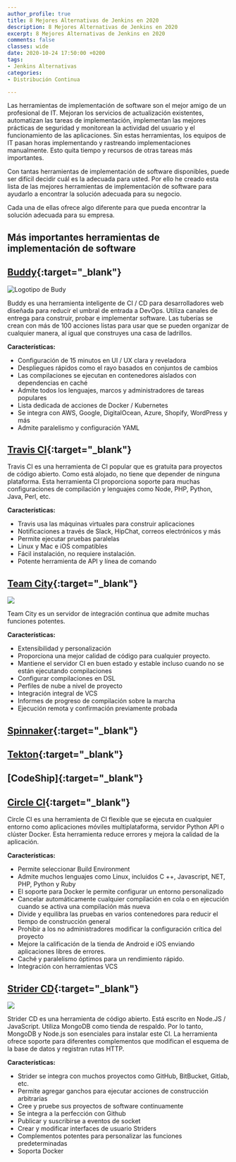 ```yaml
---
author_profile: true
title: 8 Mejores Alternativas de Jenkins en 2020
description: 8 Mejores Alternativas de Jenkins en 2020
excerpt: 8 Mejores Alternativas de Jenkins en 2020
comments: false
classes: wide
date: 2020-10-24 17:50:00 +0200
tags:
- Jenkins Alternativas
categories:
- Distribución Continua

---
```


Las herramientas de implementaci&oacute;n de software son el mejor amigo de un profesional de IT. Mejoran los servicios de actualizaci&oacute;n existentes, automatizan las tareas de implementaci&oacute;n, implementan las mejores pr&aacute;cticas de seguridad y monitorean la actividad del usuario y el funcionamiento de las aplicaciones. Sin estas herramientas, los equipos de IT pasan horas implementando y rastreando implementaciones manualmente. Esto quita tiempo y recursos de otras tareas m&aacute;s importantes.

Con tantas herramientas de implementaci&oacute;n de software disponibles, puede ser dif&iacute;cil decidir cu&aacute;l es la adecuada para usted. Por ello he creado esta lista de las mejores herramientas de implementaci&oacute;n de software para ayudarlo a encontrar la soluci&oacute;n adecuada para su negocio.

Cada una de ellas ofrece algo diferente para que pueda encontrar la soluci&oacute;n adecuada para su empresa.

## M&aacute;s importantes herramientas de implementaci&oacute;n de software

## [Buddy](https://buddy.works/){:target="_blank"}

![Logotipo de Budy](https://miro.medium.com/max/673/1*nR9qS7-ABEVejCgFOansyw.jpeg)

Buddy es una herramienta inteligente de CI / CD para desarrolladores web dise&ntilde;ada para reducir el umbral de entrada a DevOps. Utiliza canales de entrega para construir, probar e implementar software. Las tuber&iacute;as se crean con m&aacute;s de 100 acciones listas para usar que se pueden organizar de cualquier manera, al igual que construyes una casa de ladrillos.

**Características:**

* Configuraci&oacute;n de 15 minutos en UI / UX clara y reveladora
* Despliegues r&aacute;pidos como el rayo basados ​​en conjuntos de cambios
* Las compilaciones se ejecutan en contenedores aislados con dependencias en cach&eacute;
* Admite todos los lenguajes, marcos y administradores de tareas populares
* Lista dedicada de acciones de Docker / Kubernetes
* Se integra con AWS, Google, DigitalOcean, Azure, Shopify, WordPress y m&aacute;s
* Admite paralelismo y configuraci&oacute;n YAML

## [Travis CI](https://miro.medium.com/max/600/1*M-Kj85siknLr66JqJ71PRA.png){:target="_blank"}

Travis CI es una herramienta de CI popular que es gratuita para proyectos de c&oacute;digo abierto. Como est&aacute; alojado, no tiene que depender de ninguna plataforma. Esta herramienta CI proporciona soporte para muchas configuraciones de compilaci&oacute;n y lenguajes como Node, PHP, Python, Java, Perl, etc.

**Características:**

* Travis usa las m&aacute;quinas virtuales para construir aplicaciones
* Notificaciones a trav&eacute;s de Slack, HipChat, correos electr&oacute;nicos y m&aacute;s
* Permite ejecutar pruebas paralelas
* Linux y Mac e iOS compatibles
* F&aacute;cil instalaci&oacute;n, no requiere instalaci&oacute;n.
* Potente herramienta de API y l&iacute;nea de comando

## [Team City](https://www.jetbrains.com/teamcity/){:target="_blank"}

![](https://blog.elmah.io/content/images/2019/01/teamcity.png)

Team City es un servidor de integraci&oacute;n continua que admite muchas funciones potentes.

**Características:**

* Extensibilidad y personalizaci&oacute;n
* Proporciona una mejor calidad de c&oacute;digo para cualquier proyecto.
* Mantiene el servidor CI en buen estado y estable incluso cuando no se est&aacute;n ejecutando compilaciones
* Configurar compilaciones en DSL
* Perfiles de nube a nivel de proyecto
* Integraci&oacute;n integral de VCS
* Informes de progreso de compilaci&oacute;n sobre la marcha
* Ejecuci&oacute;n remota y confirmaci&oacute;n previamente probada

## [Spinnaker](https://www.spinnaker.io/){:target="_blank"}

## [Tekton](/que-es-tekton/){:target="_blank"}

## [CodeShip]{:target="_blank"}

## [Circle CI](){:target="_blank"}

Circle CI es una herramienta de CI flexible que se ejecuta en cualquier entorno como aplicaciones m&oacute;viles multiplataforma, servidor Python API o cl&uacute;ster Docker. Esta herramienta reduce errores y mejora la calidad de la aplicaci&oacute;n.

**Características:**

* Permite seleccionar Build Environment
* Admite muchos lenguajes como Linux, incluidos C ++, Javascript, NET, PHP, Python y Ruby
* El soporte para Docker le permite configurar un entorno personalizado
* Cancelar autom&aacute;ticamente cualquier compilaci&oacute;n en cola o en ejecuci&oacute;n cuando se activa una compilaci&oacute;n m&aacute;s nueva
* Divide y equilibra las pruebas en varios contenedores para reducir el tiempo de construcci&oacute;n general
* Prohibir a los no administradores modificar la configuraci&oacute;n cr&iacute;tica del proyecto
* Mejore la calificaci&oacute;n de la tienda de Android e iOS enviando aplicaciones libres de errores.
* Cach&eacute; y paralelismo &oacute;ptimos para un rendimiento r&aacute;pido.
* Integraci&oacute;n con herramientas VCS

## [Strider CD](){:target="_blank"}

![](https://i.ibb.co/c85wr4s/images-q-tbn-ANd9-Gc-Roz-VG59zfzv8ibug-Dz6k-U3xhx5g-Lxn-Kf-PEY9-Swk-A-Rh1-Yun-OXg-s.png)

Strider CD es una herramienta de c&oacute;digo abierto. Est&aacute; escrito en Node.JS / JavaScript. Utiliza MongoDB como tienda de respaldo. Por lo tanto, MongoDB y Node.js son esenciales para instalar este CI. La herramienta ofrece soporte para diferentes complementos que modifican el esquema de la base de datos y registran rutas HTTP.

**Características:**

* Strider se integra con muchos proyectos como GitHub, BitBucket, Gitlab, etc.
* Permite agregar ganchos para ejecutar acciones de construcci&oacute;n arbitrarias
* Cree y pruebe sus proyectos de software continuamente
* Se integra a la perfecci&oacute;n con Github
* Publicar y suscribirse a eventos de socket
* Crear y modificar interfaces de usuario Striders
* Complementos potentes para personalizar las funciones predeterminadas
* Soporta Docker

<!-- https://www.guru99.com/jenkins-alternative.html -->